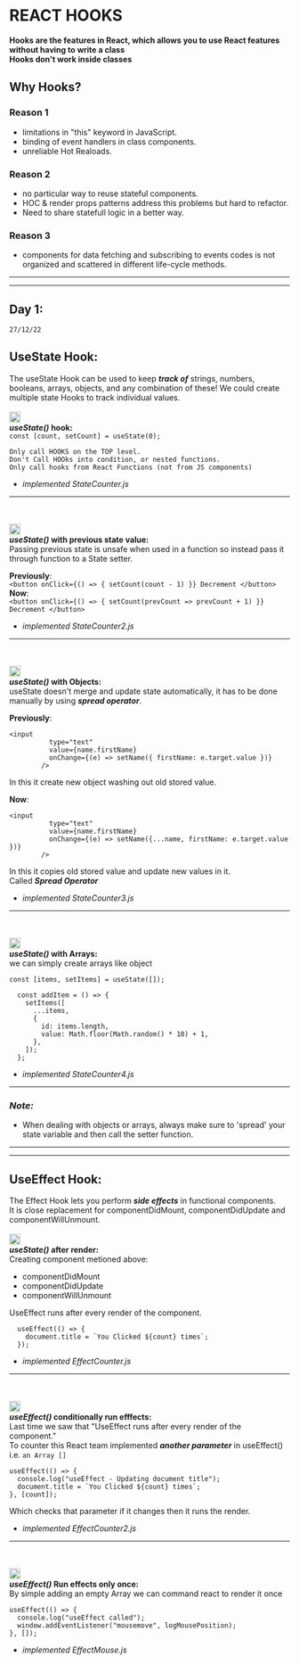 # **REACT HOOKS**

**Hooks are the features in React, which allows you to use React features without having to write a class**<br>
**Hooks don't work inside classes**

## **Why Hooks?**

### **Reason 1**

- limitations in "this" keyword in JavaScript.
- binding of event handlers in class components.
- unreliable Hot Realoads.

### **Reason 2**

- no particular way to reuse stateful components.
- HOC & render props patterns address this problems but hard to refactor.
- Need to share statefull logic in a better way.

### **Reason 3**

- components for data fetching and subscribing to events codes is not organized and scattered in different life-cycle methods.

---

---

## **Day 1**:

`27/12/22`

## **UseState Hook:**

The useState Hook can be used to keep **_track of_** strings, numbers, booleans, arrays, objects, and any combination of these! We could create multiple state Hooks to track individual values.
<br><br>
<img src="https://media0.giphy.com/media/13VLdHIQRb8zQc/giphy.gif?cid=790b761139649fcbebc663ec138bf6268a255990c913eb92&rid=giphy.gif&ct=g" alt="1" width="20">
<br>
**_useState()_ hook:**<br>
`const [count, setCount] = useState(0);`<br>

    Only call HOOKS on the TOP level.
    Don't Call HOOks into condition, or nested functions.
    Only call hooks from React Functions (not from JS components)

- _implemented StateCounter.js_

---

<br><br>
<img src="https://media3.giphy.com/media/pKt7w9ILVOdWw/giphy.gif?cid=ecf05e47aswk6vvvvu7kccxkwfqmiw1pgzp20s6iaii56xhf&rid=giphy.gif&ct=g" alt="2" width="20">
<br>
**_useState()_ with previous state value:**<br>
Passing previous state is unsafe when used in a function so instead pass it through function to a State setter.<br>

**Previously**:<br>
`<button onClick={() => { setCount(count - 1) }} Decrement </button>`<br>
**Now**:<br>
`<button onClick={() => { setCount(prevCount => prevCount + 1) }} Decrement </button>`

- _implemented StateCounter2.js_

---

<br><br>
<img src="https://media0.giphy.com/media/d7id4BY2NQnJe/giphy.gif?cid=790b7611b2b74ce0fcd0b69e3535031c98aefae80a8021c0&rid=giphy.gif&ct=g" alt="3" width="20">
<br>
**_useState()_ with Objects:**<br>
useState doesn't merge and update state automatically, it has to be done manually by using **_spread operator_**.

**Previously**:<br>

```
<input
          type="text"
          value={name.firstName}
          onChange={(e) => setName({ firstName: e.target.value })}
        />
```

In this it create new object washing out old stored value.

**Now**:<br>

```
<input
          type="text"
          value={name.firstName}
          onChange={(e) => setName({...name, firstName: e.target.value })}
        />
```

In this it copies old stored value and update new values in it.<br>
Called **_Spread Operator_**

- _implemented StateCounter3.js_

---

<br><br>
<img src="https://media0.giphy.com/media/U7oYLyQqXM9sA/giphy.gif?cid=790b7611aad068ac5a2ce8c480a00e16daad98909dd1a1df&rid=giphy.gif&ct=g" alt="4" width="20">
<br>
**_useState()_ with Arrays:**<br>
we can simply create arrays like object

```
const [items, setItems] = useState([]);

  const addItem = () => {
    setItems([
      ...items,
      {
        id: items.length,
        value: Math.floor(Math.random() * 10) + 1,
      },
    ]);
  };
```

- _implemented StateCounter4.js_

---

### **_Note:_**

- When dealing with objects or arrays, always make sure to 'spread' your state variable and then call the setter function.

---

---

## **UseEffect Hook:**

The Effect Hook lets you perform **_side effects_** in functional components.<br>
It is close replacement for componentDidMount, componentDidUpdate and componentWillUnmount.
<br><br>
<img src="https://media0.giphy.com/media/13VLdHIQRb8zQc/giphy.gif?cid=790b761139649fcbebc663ec138bf6268a255990c913eb92&rid=giphy.gif&ct=g" alt="1" width="20">
<br>
**_useState()_ after render:**<br>
Creating component metioned above:

- componentDidMount
- componentDidUpdate
- componentWillUnmount

UseEffect runs after every render of the component.

```
  useEffect(() => {
    document.title = `You Clicked ${count} times`;
  });
```

- _implemented EffectCounter.js_

---

<br><br>
<img src="https://media3.giphy.com/media/pKt7w9ILVOdWw/giphy.gif?cid=ecf05e47aswk6vvvvu7kccxkwfqmiw1pgzp20s6iaii56xhf&rid=giphy.gif&ct=g" alt="2" width="20">
<br>
**_useEffect()_ conditionally run efffects:**<br>
Last time we saw that "UseEffect runs after every render of the component."<br>
To counter this React team implemented **_another parameter_** in useEffect()<br>
i.e. `an Array []`

```
useEffect(() => {
  console.log("useEffect - Updating document title");
  document.title = `You Clicked ${count} times`;
}, [count]);
```

Which checks that parameter if it changes then it runs the render.

- _implemented EffectCounter2.js_

---

<br><br>
<img src="https://media0.giphy.com/media/d7id4BY2NQnJe/giphy.gif?cid=790b7611b2b74ce0fcd0b69e3535031c98aefae80a8021c0&rid=giphy.gif&ct=g" alt="3" width="20">
<br>
**_useEffect()_ Run effects only once:**<br>
By simple adding an empty Array we can command react to render it once

```
useEffect(() => {
  console.log("useEffect called");
  window.addEventListener("mousemove", logMousePosition);
}, []);
```

- _implemented EffectMouse.js_
